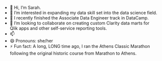 - 👋 Hi, I’m Sarah.
- 👀 I’m interested in expanding my data skill set into the data science field. 
- 🌱 I recently finished the Associate Data Engineer track in DataCamp. 
- 💞️ I’m looking to collaborate on creating custom Clarity data marts for Qlik apps and other self-service reporting tools.
- 📫 
- 😄 Pronouns: she/her
- ⚡ Fun fact: A long, LONG time ago, I ran the Athens Classic Marathon following the original historic course from Marathon to Athens.

<!---
sbuoncristiani/sbuoncristiani is a ✨ special ✨ repository because its `README.md` (this file) appears on your GitHub profile.
You can click the Preview link to take a look at your changes.
--->
